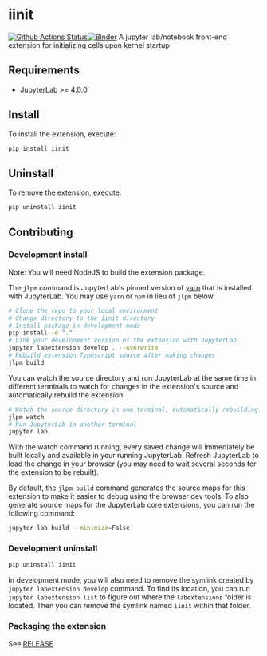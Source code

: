 # iinit

[![Github Actions Status](https://github.com/lambdadotjoburg/iinit/workflows/Build/badge.svg)](https://github.com/lambdadotjoburg/iinit/actions/workflows/build.yml)[![Binder](https://mybinder.org/badge_logo.svg)](https://mybinder.org/v2/gh/lambdadotjoburg/iinit/main?urlpath=lab)
A jupyter lab/notebook front-end extension for initializing cells upon kernel startup

## Requirements

- JupyterLab >= 4.0.0

## Install

To install the extension, execute:

```bash
pip install iinit
```

## Uninstall

To remove the extension, execute:

```bash
pip uninstall iinit
```

## Contributing

### Development install

Note: You will need NodeJS to build the extension package.

The `jlpm` command is JupyterLab's pinned version of
[yarn](https://yarnpkg.com/) that is installed with JupyterLab. You may use
`yarn` or `npm` in lieu of `jlpm` below.

```bash
# Clone the repo to your local environment
# Change directory to the iinit directory
# Install package in development mode
pip install -e "."
# Link your development version of the extension with JupyterLab
jupyter labextension develop . --overwrite
# Rebuild extension Typescript source after making changes
jlpm build
```

You can watch the source directory and run JupyterLab at the same time in different terminals to watch for changes in the extension's source and automatically rebuild the extension.

```bash
# Watch the source directory in one terminal, automatically rebuilding when needed
jlpm watch
# Run JupyterLab in another terminal
jupyter lab
```

With the watch command running, every saved change will immediately be built locally and available in your running JupyterLab. Refresh JupyterLab to load the change in your browser (you may need to wait several seconds for the extension to be rebuilt).

By default, the `jlpm build` command generates the source maps for this extension to make it easier to debug using the browser dev tools. To also generate source maps for the JupyterLab core extensions, you can run the following command:

```bash
jupyter lab build --minimize=False
```

### Development uninstall

```bash
pip uninstall iinit
```

In development mode, you will also need to remove the symlink created by `jupyter labextension develop`
command. To find its location, you can run `jupyter labextension list` to figure out where the `labextensions`
folder is located. Then you can remove the symlink named `iinit` within that folder.

### Packaging the extension

See [RELEASE](RELEASE.md)
